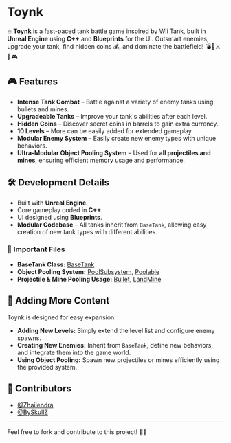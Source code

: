 # Toynk

🔥 **Toynk** is a fast-paced tank battle game inspired by Wii Tank, built in **Unreal Engine** using **C++** and **Blueprints** for the UI. Outsmart enemies, upgrade your tank, find hidden coins 💰, and dominate the battlefield! 💣🚜⚔️🚀🎮

## 🎮 Features
- **Intense Tank Combat** – Battle against a variety of enemy tanks using bullets and mines.
- **Upgradeable Tanks** – Improve your tank's abilities after each level.
- **Hidden Coins** – Discover secret coins in barrels to gain extra currency.
- **10 Levels** – More can be easily added for extended gameplay.
- **Modular Enemy System** – Easily create new enemy types with unique behaviors.
- **Ultra-Modular Object Pooling System** – Used for **all projectiles and mines**, ensuring efficient memory usage and performance.

## 🛠️ Development Details
- Built with **Unreal Engine**.
- Core gameplay coded in **C++**.
- UI designed using **Blueprints**.
- **Modular Codebase** – All tanks inherit from `BaseTank`, allowing easy creation of new tank types with different abilities.

### 📂 Important Files
- **BaseTank Class:** [BaseTank](Source/Toynk/Public/Tank/BaseTank.h)
- **Object Pooling System:** [PoolSubsystem](Source/Toynk/Public/ObjectPoolIng/PoolSubsystem.h), [Poolable](Source/Toynk/Public/ObjectPoolIng/Poolable.h)
- **Projectile & Mine Pooling Usage:** [Bullet](Source/Toynk/Public/Tank/Bullet/Bullet.h), [LandMine](Source/Toynk/Public/Tank/LandMine/LandMine.h)

## 🚀 Adding More Content
Toynk is designed for easy expansion:
- **Adding New Levels:** Simply extend the level list and configure enemy spawns.
- **Creating New Enemies:** Inherit from `BaseTank`, define new behaviors, and integrate them into the game world.
- **Using Object Pooling:** Spawn new projectiles or mines efficiently using the provided system.

## 👥 Contributors
- [@Zhailendra](https://github.com/Zhailendra)
- [@BySkullZ](https://github.com/BySkullZ)

---
Feel free to fork and contribute to this project! 🚀🔥

